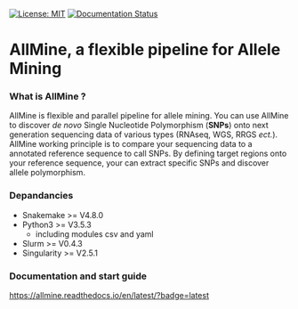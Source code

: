 [![License: MIT](https://img.shields.io/badge/License-MIT-yellow.svg)](https://opensource.org/licenses/MIT) [![Documentation Status](https://readthedocs.org/projects/allmine/badge/?version=latest)](https://allmine.readthedocs.io/en/latest/?badge=latest)     

# AllMine, a flexible pipeline for Allele Mining
### What is AllMine ?
AllMine is flexible and parallel pipeline for allele mining. You can use AllMine to discover *de novo* Single Nucleotide Polymorphism (**SNPs**) onto next generation sequencing data of various types (RNAseq, WGS, RRGS *ect.*). AllMine working principle is to compare your sequencing data to a annotated reference sequence to call SNPs. By defining target regions onto your reference sequence, your can extract specific SNPs and discover allele polymorphism. 
### Depandancies
* Snakemake >= V4.8.0
* Python3 >= V3.5.3
    * including modules csv and yaml
* Slurm >= V0.4.3
* Singularity >= V2.5.1
### Documentation and start guide
https://allmine.readthedocs.io/en/latest/?badge=latest
